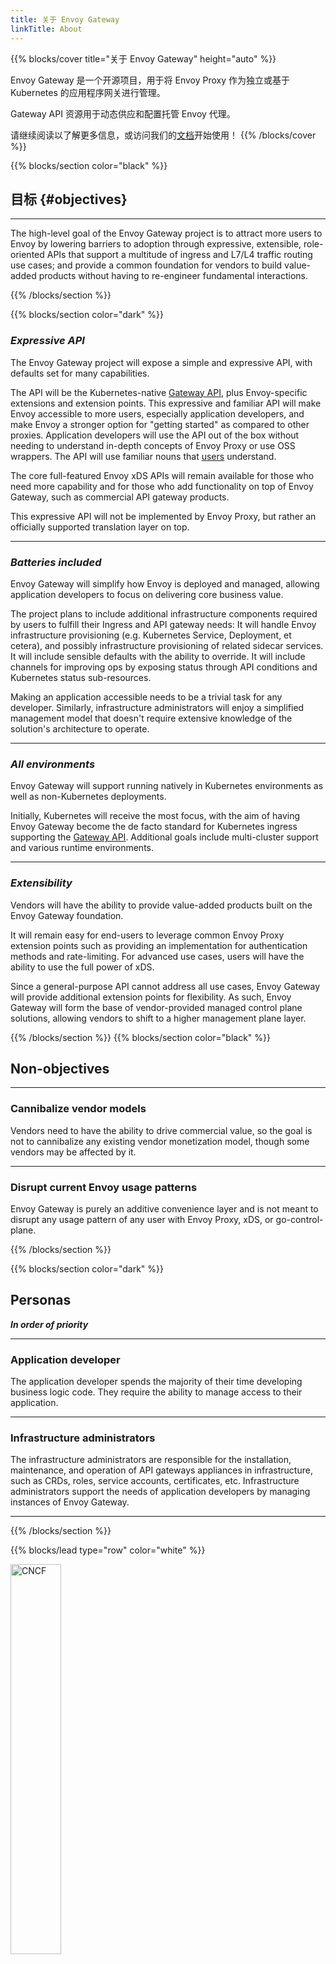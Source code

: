 ```yaml
---
title: 关于 Envoy Gateway
linkTitle: About
---
```


{{% blocks/cover title="关于 Envoy Gateway" height="auto" %}}

Envoy Gateway 是一个开源项目，用于将 Envoy Proxy 作为独立或基于 Kubernetes 的应用程序网关进行管理。

Gateway API 资源用于动态供应和配置托管 Envoy 代理。

请继续阅读以了解更多信息，或访问我们的[文档](/zh/latest/)开始使用！
{{% /blocks/cover %}}

{{% blocks/section color="black" %}}

## 目标 {#objectives}

---

The high-level goal of the Envoy Gateway project is to attract more users to Envoy by lowering barriers to adoption through expressive, extensible, role-oriented APIs that support a multitude of ingress and L7/L4 traffic routing use cases; and provide a common foundation for vendors to build value-added products without having to re-engineer fundamental interactions.

{{% /blocks/section %}}

{{% blocks/section color="dark" %}}

### ***Expressive API***

The Envoy Gateway project will expose a simple and expressive API, with defaults set for many capabilities.

The API will be the Kubernetes-native [Gateway API](https://gateway-api.sigs.k8s.io), plus Envoy-specific extensions and extension points.  This
expressive and familiar API will make Envoy accessible to more users, especially application developers, and make Envoy
a stronger option for "getting started" as compared to other proxies.  Application developers will use the API out of
the box without needing to understand in-depth concepts of Envoy Proxy or use OSS wrappers.  The API will use familiar
nouns that [users](#personas) understand.

The core full-featured Envoy xDS APIs will remain available for those who need more capability and for those who
add functionality on top of Envoy Gateway, such as commercial API gateway products.

This expressive API will not be implemented by Envoy Proxy, but rather an officially supported translation layer
on top.

---

### ***Batteries included***

Envoy Gateway will simplify how Envoy is deployed and managed, allowing application developers to focus on
delivering core business value.

The project plans to include additional infrastructure components required by users to fulfill their Ingress and API
gateway needs: It will handle Envoy infrastructure provisioning (e.g. Kubernetes Service, Deployment, et cetera), and
possibly infrastructure provisioning of related sidecar services.  It will include sensible defaults with the ability to
override.  It will include channels for improving ops by exposing status through API conditions and Kubernetes status
sub-resources.

Making an application accessible needs to be a trivial task for any developer. Similarly, infrastructure administrators
will enjoy a simplified management model that doesn't require extensive knowledge of the solution's architecture to
operate.

---

### ***All environments***

Envoy Gateway will support running natively in Kubernetes environments as well as non-Kubernetes deployments.

Initially, Kubernetes will receive the most focus, with the aim of having Envoy Gateway become the de facto
standard for Kubernetes ingress supporting the [Gateway API](https://gateway-api.sigs.k8s.io/).
Additional goals include multi-cluster support and various runtime environments.

---

### ***Extensibility***

Vendors will have the ability to provide value-added products built on the Envoy Gateway foundation.

It will remain easy for end-users to leverage common Envoy Proxy extension points such as providing an implementation
for authentication methods and rate-limiting.  For advanced use cases, users will have the ability to use the full power
of xDS.

Since a general-purpose API cannot address all use cases, Envoy Gateway will provide additional extension points
for flexibility. As such, Envoy Gateway will form the base of vendor-provided managed control plane solutions,
allowing vendors to shift to a higher management plane layer.

{{% /blocks/section %}}
{{% blocks/section color="black" %}}

## Non-objectives

---

### Cannibalize vendor models

Vendors need to have the ability to drive commercial value, so the goal is not to cannibalize any existing vendor
monetization model, though some vendors may be affected by it.

---

### Disrupt current Envoy usage patterns

Envoy Gateway is purely an additive convenience layer and is not meant to disrupt any usage pattern of any user
with Envoy Proxy, xDS, or go-control-plane.

{{% /blocks/section %}}

{{% blocks/section color="dark" %}}

## Personas

***In order of priority***

---

### Application developer

The application developer spends the majority of their time developing business logic code.  They require the ability to
manage access to their application.

---

### Infrastructure administrators

The infrastructure administrators are responsible for the installation, maintenance, and operation of
API gateways appliances in infrastructure, such as CRDs, roles, service accounts, certificates, etc.
Infrastructure administrators support the needs of application developers by managing instances of Envoy Gateway.

---

{{% /blocks/section %}}

{{% blocks/lead type="row" color="white" %}}

<img src="/img/cncf.svg" alt="CNCF" width="40%">

---
Member of the [Envoy Proxy](https://www.envoyproxy.io/) family aimed at significantly decreasing the barrier to entry when using Envoy for **API Gateway**.
{{% /blocks/lead %}}

